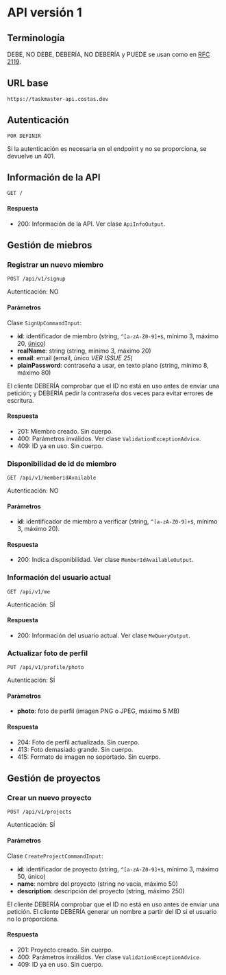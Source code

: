 # API versión 1

## Terminología

DEBE, NO DEBE, DEBERÍA, NO DEBERÍA y PUEDE se usan como
en [RFC 2119](https://www.rfc-es.org/rfc/rfc2119-es.txt).

## URL base

    https://taskmaster-api.costas.dev

## Autenticación

    POR DEFINIR

Si la autenticación es necesaria en el endpoint y no se proporciona, se devuelve un 401.

## Información de la API

    GET /

#### Respuesta

- 200: Información de la API. Ver clase `ApiInfoOutput`.

## Gestión de miebros

### Registrar un nuevo miembro

    POST /api/v1/signup

Autenticación: NO

#### Parámetros

Clase `SignUpCommandInput`:

- **id**: identificador de miembro (string, `^[a-zA-Z0-9]+$`, mínimo 3, máximo
  20, [único](#disponibilidad-de-id-de-miembro))
- **realName**: string (string, mínimo 3, máximo 20)
- **email**: email (email, único *VER ISSUE 25*)
- **plainPassword**: contraseña a usar, en texto plano (string, mínimo 8, máximo 80)

El cliente DEBERÍA comprobar que el ID no está en uso antes de enviar una petición; y DEBERÍA pedir
la contraseña dos
veces para
evitar errores de escritura.

#### Respuesta

- 201: Miembro creado. Sin cuerpo.
- 400: Parámetros inválidos. Ver clase `ValidationExceptionAdvice`.
- 409: ID ya en uso. Sin cuerpo.

### Disponibilidad de id de miembro

    GET /api/v1/memberidAvailable

Autenticación: NO

#### Parámetros

- **id**: identificador de miembro a verificar (string, `^[a-zA-Z0-9]+$`, mínimo 3, máximo 20).

#### Respuesta

- 200: Indica disponibilidad. Ver clase `MemberIdAvailableOutput`.

### Información del usuario actual

    GET /api/v1/me

Autenticación: SÍ

#### Respuesta

- 200: Información del usuario actual. Ver clase `MeQueryOutput`.

### Actualizar foto de perfil

	PUT /api/v1/profile/photo

Autenticación: SÍ

#### Parámetros

- **photo**: foto de perfil (imagen PNG o JPEG, máximo 5 MB)

#### Respuesta

- 204: Foto de perfil actualizada. Sin cuerpo.
- 413: Foto demasiado grande. Sin cuerpo.
- 415: Formato de imagen no soportado. Sin cuerpo.

## Gestión de proyectos

### Crear un nuevo proyecto

	POST /api/v1/projects

Autenticación: SÍ

#### Parámetros

Clase `CreateProjectCommandInput`:

- **id**: identificador de proyecto (string, `^[a-zA-Z0-9]+$`, mínimo 3, máximo
  50, único)
- **name**: nombre del proyecto (string no vacía, máximo 50)
- **description**: descripción del proyecto (string, máximo 250)

El cliente DEBERÍA comprobar que el ID no está en uso antes de enviar una petición.
El cliente DEBERÍA generar un nombre a partir del ID si el usuario no lo proporciona.

#### Respuesta

- 201: Proyecto creado. Sin cuerpo.
- 400: Parámetros inválidos. Ver clase `ValidationExceptionAdvice`.
- 409: ID ya en uso. Sin cuerpo.